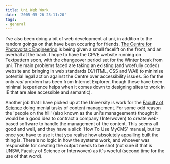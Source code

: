 ```yaml
---
title: Uni Web Work
date: '2005-05-26 23:11:20'
tags:
- general
---
```


I've also been doing a bit of web development at uni, in addition to the random goings on that have been occuring for friends. <a href="http://www.pv.unsw.edu.au/index_2.asp">The Centre for Photovoltaic Engineering</a> is being given a small facelift on the front, and an overhall at the back. I hope to have the CPVE website running on Textpattern soon, with the changeover period set for the Winter break from uni. The main problems faced are taking an existing (and woefully coded) website and bringing in web standards (X/HTML, CSS and WAI) to minimise potential legal action against the Centre over accessibility issues. So far the only *real* problem has been from Internet Explorer, though these have been minimal (experience helps when it comes down to designing sites to work in IE that are alse accessible and semantic).

Another job that I have picked up at the University is work for the <a href="http://www.science.unsw.edu.au">Faculty of Science</a> doing menial tasks of content management. For some odd reason the 'people on the hill' (also known as the uni's manageement) thought it would be a good idea to contract a company (Interwoven) to create web-based software to handle the management of the content. This seems all good and well, and they have a slick 'How To Use MyCMS' manual, but its once you have to use it that you realise how absolutely appalling built the thing is. There's no logic in how the systems work, and whoever was responsible for creating the output needs to be shot (not sure if that is UNSW, Faculty of Science or Interwoven) as it's woeful (second time for the use of that word).

